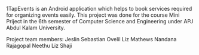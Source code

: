 1TapEvents is an Android application which helps to book services required for organizing events easily.
This project was done for the course Mini Priject in the 6th semester of Computer Science and Engineering under APJ Abdul Kalam University.

Project team members:
Jeslin Sebastian Ovelil
Liz Mathews
Nandana Rajagopal
Neethu Liz Shaji
